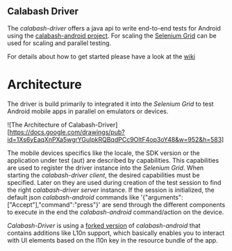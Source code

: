 ## Calabash Driver
The *calabash-driver* offers a java api to write end-to-end tests for Android using the [calabash-android project](http://github.com/calabash/calabash-android).
For scaling the [Selenium Grid](http://code.google.com/p/selenium/wiki/Grid2) can be used for scaling and parallel testing.

For details about how to get started please have a look at the [wiki](http://github.com/calabash-driver/calabash-driver/wiki/)

# Architecture

The driver is build primarily to integrated it into the *Selenium Grid* to test Android mobile apps in parallel on emulators or devices.

![The Architecture of Calabash-Driver][https://docs.google.com/drawings/pub?id=1Xs6yEaqXnPXa5wgrYGulpkRQBqdPCc9OltF4op3oY48&w=952&h=583]

The mobile devices specifics like the locale, the SDK version or the application under test (aut) are described by capabilities. 
This capabilities are used to register the driver instance into the *Selenium Grid*. When starting the *calabash-driver client*, the desired capabilities must be specified. Later on they are used during creation of the test session to find the right *calabash-driver server* instance.
If the session is initialized, the default json *calabash-android* commands like '{"arguments":["Accept"],"command":"press"}' are send through the different components to execute in the end the *calabash-android* command/action on the device.

*Calabash-Driver* is using a [forked version](https://github.com/calabash-driver/calabash-android) of *calabash-android* that contains additions like L10n support, which basically enables you to interact with UI elements based on the l10n key in the resource bundle of the app.